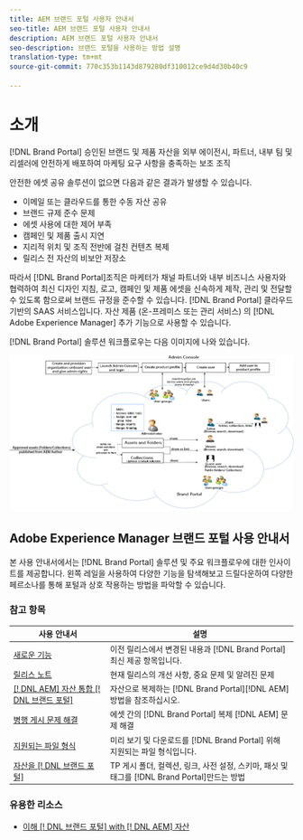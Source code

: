 ```yaml
---
title: AEM 브랜드 포털 사용자 안내서
seo-title: AEM 브랜드 포털 사용자 안내서
description: AEM 브랜드 포털 사용자 안내서
seo-description: 브랜드 포털을 사용하는 방법 설명
translation-type: tm+mt
source-git-commit: 770c353b1143d879280df310012ce9d4d30b40c9

---
```



# 소개

[!DNL Brand Portal] 승인된 브랜드 및 제품 자산을 외부 에이전시, 파트너, 내부 팀 및 리셀러에 안전하게 배포하여 마케팅 요구 사항을 충족하는 보조 조직

안전한 에셋 공유 솔루션이 없으면 다음과 같은 결과가 발생할 수 있습니다.

* 이메일 또는 클라우드를 통한 수동 자산 공유
* 브랜드 규제 준수 문제
* 에셋 사용에 대한 제어 부족
* 캠페인 및 제품 출시 지연
* 지리적 위치 및 조직 전반에 걸친 컨텐츠 복제
* 릴리스 전 자산의 비보안 저장소

따라서 [!DNL Brand Portal]조직은 마케터가 채널 파트너와 내부 비즈니스 사용자와 협력하여 최신 디자인 지침, 로고, 캠페인 및 제품 에셋을 신속하게 제작, 관리 및 전달할 수 있도록 함으로써 브랜드 규정을 준수할 수 있습니다.
[!DNL Brand Portal] 클라우드 기반의 SAAS 서비스입니다. 자산 제품 (온-프레미스 또는 관리 서비스) 의 [!DNL Adobe Experience Manager] 추가 기능으로 사용할 수 있습니다.

[!DNL Brand Portal] 솔루션 워크플로우는 다음 이미지에 나와 있습니다.

![](assets/BPWorkflow1.png)

## Adobe Experience Manager 브랜드 포털 사용 안내서

본 사용 안내서에서는 [!DNL Brand Portal] 솔루션 및 주요 워크플로우에 대한 인사이트를 제공합니다. 왼쪽 레일을 사용하여 다양한 기능을 탐색해보고 드릴다운하여 다양한 페르소나를 통해 포털과 상호 작용하는 방법을 파악할 수 있습니다.

### 참고 항목

| 사용 안내서 | 설명 |
|--- |---|
| [새로운 기능](whats-new.md) | 이전 릴리스에서 변경된 내용과 [!DNL Brand Portal] 최신 제공 항목입니다. |
| [릴리스 노트](brand-portal-release-notes.md) | 현재 릴리스의 개선 사항, 중요 문제 및 알려진 문제 |
| [[! DNL AEM] 자산 통합 [! DNL 브랜드 포털]](https://helpx.adobe.com/experience-manager/6-5/assets/using/brand-portal-configuring-integration.html) | 자산으로 복제하는 [!DNL Brand Portal][!DNL AEM] 방법을 참조하십시오. |
| [병행 게시 문제 해결](troubleshoot-parallel-publishing.md) | 에셋 간의 [!DNL Brand Portal] 복제 [!DNL AEM] 문제 해결 |
| [지원되는 파일 형식](brand-portal-supported-formats.md) | 미리 보기 및 다운로드를 [!DNL Brand Portal] 위해 지원되는 파일 형식입니다. |
| [자산을 [! DNL 브랜드 포털]](../TOC.md#publish) | TP 게시 폴더, 컬렉션, 링크, 사전 설정, 스키마, 패싯 및 태그를 [!DNL Brand Portal]만드는 방법 |

### 유용한 리소스

* [이해 [! DNL 브랜드 포털] with [! DNL AEM] 자산](https://helpx.adobe.com/experience-manager/kt/assets/using/brand-portal-article-understand.html)
